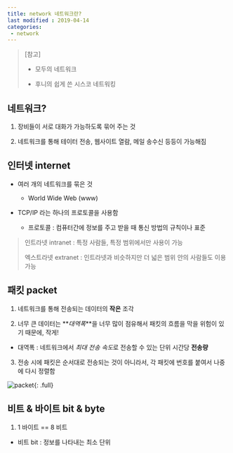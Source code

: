 ```yaml
---
title: network 네트워크란?
last modified : 2019-04-14
categories:
 - network
---
```






>  [참고]
>
>  - 모두의 네트워크
>
>  - 후니의 쉽게 쓴 시스코 네트워킹
>





## 네트워크?

1) 장비들이 서로 대화가 가능하도록 묶어 주는 것

2) 네트워크를 통해 테이터 전송, 웹사이트 열람, 메일 송수신 등등이 가능해짐





## 인터넷 internet

- 여러 개의 네트워크를 묶은 것

  - World Wide Web (www)

- TCP/IP 라는 하나의 프로토콜을 사용함

  - 프로토콜 : 컴퓨터간에 정보를 주고 받을 때 통신 방법의 규칙이나 표준

  

> 인트라넷 intranet : 특정 사람들, 특정 범위에서만 사용이 가능
>
> 엑스트라넷 extranet : 인트라넷과 비슷하지만 더 넓은 범위 안의 사람들도 이용 가능





## 패킷 packet

1) 네트워크를 통해 전송되는 데이터의 **작은** 조각

2) 너무 큰 데이터는 **_대역폭_**을 너무 많이 점유해서 패킷의 흐름을 막을 위험이 있기 때문에, 작게!

+ 대역폭 : 네트워크에서 *최대 전송 속도*로 전송할 수 있는 단위 시간당 __전송량__

3) 전송 시에 패킷은 순서대로 전송되는 것이 아니라서, 각 패킷에 번호를 붙여서 나중에 다시 정렬함



![packet]({{site.url}}{{site.baseurl}}/assets/images/packet.png){: .full}



## 비트 & 바이트 bit & byte

1) 1 바이트 == 8 비트

+ 비트 bit : 정보를 나타내는 최소 단위